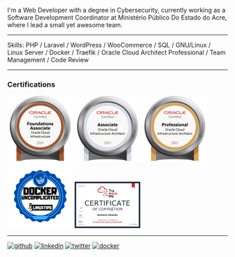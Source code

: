 I'm a Web Developer with a degree in Cybersecurity, currently working as a Software Development Coordinator at Ministério Público Do Estado do Acre, where I lead a small yet awesome team.

  ---

Skills: PHP / Laravel / WordPress / WooCommerce / SQL / GNU/Linux / Linux Server /  Docker / Traefik / Oracle Cloud Architect Professional / Team Management / Code Review


  ---

### Certifications

<a href="https://catalog-education.oracle.com/pls/certview/sharebadge?id=C7E30E4C17217CC9E21A504ED34C6BEE22961E2C4A8FEBB8B5BC2DD4DC47C4A4
" target="_blank"><img src="./images/oracle-fundation-associate.png" width="150px"/></a> <a href="https://catalog-education.oracle.com/pls/certview/sharebadge?id=9823346D7CEE0AC42DDFE6C356BF5E141CF56E080878F2049B0348BCB5D01A09" target="_blank"><img src="./images/oracle-architect-associate.png" width="150px"/></a> <a href="https://catalog-education.oracle.com/pls/certview/sharebadge?id=9715201D0A0E67AE4116FE7B23533BAC16508C053EFA6DD585EEC4FF24EE25EC" target="_blank"><img src="./images/oracle-architect-professional.png" width="150px"/></a> <a href="https://www.credential.net/63ed63ab-3956-40d1-b01a-365b298d1caa" target="_blank"><img src="./images/docker-uncomplicated.png" width="150px"/></a> <a href="https://tryhackme-certificates.s3-eu-west-1.amazonaws.com/THM-LTGPBWAIIV.png" target="_blank"><img src="./images/thm-jr-penetration-tester.png" width="150px"/></a> 

  ---
  
[<img src='https://cdn.jsdelivr.net/npm/simple-icons@3.0.1/icons/github.svg' alt='github' height='25'>](https://github.com/antonioanerao) [<img src='https://cdn.jsdelivr.net/npm/simple-icons@3.0.1/icons/linkedin.svg' alt='linkedin' height='25'>](https://www.linkedin.com/in/antonioanerao/) [<img src='https://cdn.jsdelivr.net/npm/simple-icons@3.0.1/icons/twitter.svg' alt='twitter' height='25'>](https://twitter.com/AntonioAnerao) [<img src='https://cdn.jsdelivr.net/npm/simple-icons@3.0.1/icons/docker.svg' alt='docker' height='25'>](https://hub.docker.com/u/antonioanerao)
